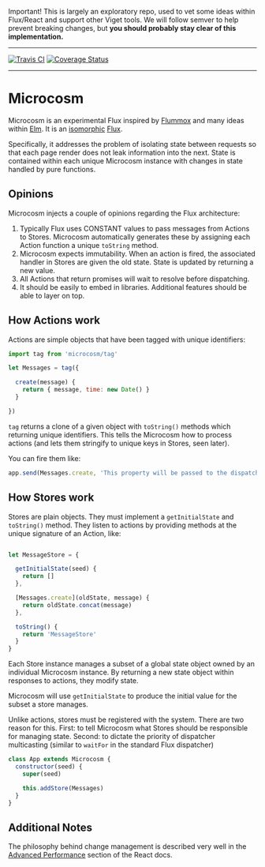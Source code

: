 Important! This is largely an exploratory repo, used to vet some ideas
within Flux/React and support other Viget tools. We will follow semver
to help prevent breaking changes, but **you should probably stay clear
of this implementation.**

---

[![Travis CI](https://travis-ci.org/vigetlabs/microcosm.svg)](https://travis-ci.org/vigetlabs/microcosm)
[![Coverage Status](https://coveralls.io/repos/vigetlabs/microcosm/badge.svg)](https://coveralls.io/r/vigetlabs/microcosm)

---

# Microcosm

Microcosm is an experimental Flux inspired by
[Flummox](https://github.com/acdlite/flummox) and many ideas within
[Elm](elm-lang.org). It is an
[isomorphic](http://artsy.github.io/blog/2013/11/30/rendering-on-the-server-and-client-in-node-dot-js/)
[Flux](facebook.github.io/flux).

Specifically, it addresses the problem of isolating state between
requests so that each page render does not leak information into the
next. State is contained within each unique Microcosm instance with
changes in state handled by pure functions.

## Opinions

Microcosm injects a couple of opinions regarding the Flux
architecture:

1. Typically Flux uses CONSTANT values to pass messages from Actions
   to Stores. Microcosm automatically generates these by assigning
   each Action function a unique `toString` method.
2. Microcosm expects immutability. When an action is fired, the
   associated handler in Stores are given the old state. State is
   updated by returning a new value.
3. All Actions that return promises will wait to resolve before
   dispatching.
4. It should be easily to embed in libraries. Additional features
   should be able to layer on top.

## How Actions work

Actions are simple objects that have been tagged with unique identifiers:

``` javascript
import tag from 'microcosm/tag'

let Messages = tag({

  create(message) {
    return { message, time: new Date() }
  }

})
```

`tag` returns a clone of a given object with `toString()` methods which
returning unique identifiers. This tells the Microcosm how to process
actions (and lets them stringify to unique keys in Stores, seen
later).

You can fire them like:

```javascript
app.send(Messages.create, 'This property will be passed to the dispatcher')
```

## How Stores work

Stores are plain objects. They must implement a `getInitialState` and
`toString()` method. They listen to actions by providing methods at
the unique signature of an Action, like:

```javascript

let MessageStore = {

  getInitialState(seed) {
    return []
  },

  [Messages.create](oldState, message) {
    return oldState.concat(message)
  },

  toString() {
    return 'MessageStore'
  }
}
```

Each Store instance manages a subset of a global state object owned by an
individual Microcosm instance. By returning a new state object within responses
to actions, they modify state.

Microcosm will use `getInitialState` to produce the initial value for the subset
a store manages.

Unlike actions, stores must be registered with the system. There are two reason for this. First: to tell Microcosm what Stores should be responsible for managing state. Second: to dictate the priority of dispatcher multicasting (similar to `waitFor` in the standard Flux dispatcher)

```javascript
class App extends Microcosm {
  constructor(seed) {
    super(seed)

    this.addStore(Messages)
  }
}
```

## Additional Notes

The philosophy behind change management is described very well in the
[Advanced Performance](http://facebook.github.io/react/docs/advanced-performance.html)
section of the React docs.
